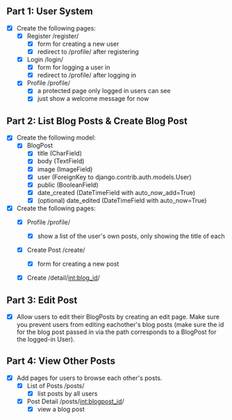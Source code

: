 ## Part 1: User System
- [x] Create the following pages:
    - [x] Register /register/
        - [x] form for creating a new user
        - [x] redirect to /profile/ after registering
    - [x] Login /login/
        - [x] form for logging a user in
        - [x] redirect to /profile/ after logging in
    - [x] Profile /profile/
        - [x] a protected page only logged in users can see
        - [x] just show a welcome message for now
## Part 2: List Blog Posts & Create Blog Post

- [x] Create the following model:
    - [x] BlogPost
        - [x] title (CharField)
        - [x] body (TextField)
        - [x] image (ImageField)
        - [x] user (ForeignKey to django.contrib.auth.models.User)
        - [x] public (BooleanField)
        - [x] date_created (DateTimeField with auto_now_add=True)
        - [x] (optional) date_edited (DateTimeField with auto_now=True)
- [x] Create the following pages:
    - [x] Profile /profile/
        - [x] show a list of the user's own posts, only showing the title of each
    - [x] Create Post /create/
        - [x] form for creating a new post
    - [x] Create /detail/<int:blog_id>/


## Part 3: Edit Post

- [x] Allow users to edit their BlogPosts by creating an edit page. Make sure you prevent users from editing eachother's blog posts (make sure the id for the blog post passed in via the path corresponds to a BlogPost for the logged-in User).
## Part 4: View Other Posts 
- [x] Add pages for users to browse each other's posts.
    - [x] List of Posts /posts/
        - [x] list posts by all users
    - [x] Post Detail /posts/<int:blogpost_id>/
        - [x] view a blog post